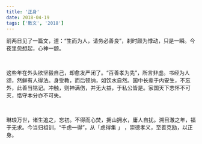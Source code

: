 ```yaml
---
title: '正身'
date: 2018-04-19
tags: ['散文', '2018']
---
```


前两日见了一篇文，道：“生而为人，请务必善良”，刹时颇为悸动，只是一瞬。今夜里忽想起，心神一颤。

<br/>

这些年在外头欲坚毅自己，却愈发严闭了。“百善孝为先”，所言非虚。书经为人颂，然鲜有人得法。身受教，而后顿纳，如饮水自然。国中长辈于内安生，不忘外，此善当铭记。冲触，则神满伤，并无大益，于私公皆是。家国天下志怀不可灭，恪守本分亦不可失。

<br/>

琳琅万世，诸生追之，忘初。不得而心焚，拥山拥水，庸人自扰。溯目澈之年，福于无求。今当归祖训，“千虑一得”，从「虑得集 」 ，崇德孝义，至善克励，以正身。

<br/>

